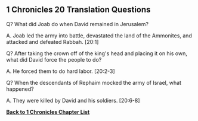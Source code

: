 ## 1 Chronicles 20 Translation Questions ##

Q? What did Joab do when David remained in Jerusalem?

A. Joab led the army into battle, devastated the land of the Ammonites, and attacked and defeated Rabbah. [20:1]

Q? After taking the crown off of the king's head and placing it on his own, what did David force the people to do?

A. He forced them to do hard labor. [20:2-3]

Q? When the descendants of Rephaim mocked the army of Israel, what happened?

A. They were killed by David and his soldiers. [20:6-8]

__[Back to 1 Chronicles Chapter List](./)__

